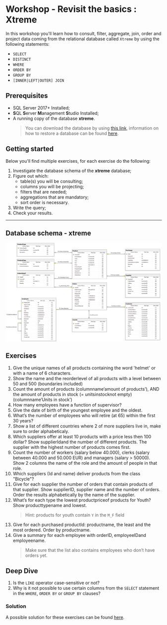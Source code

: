 # Workshop - Revisit the basics : Xtreme
In this workshop you'll learn how to consult, filter, aggregate, join, order and project data coming from the relational database called `Xtreme` by using the following statements:
- `SELECT`
- `DISTINCT`
- `WHERE`
- `ORDER BY`
- `GROUP BY`
- `[INNER|LEFT|OUTER] JOIN`

## Prerequisites
- SQL Server 2017+ Installed;
- **S**QL **S**erver **M**anagement **S**tudio Installed;
- A running copy of the database **xtreme**.
    > You can download the database by using [this link](https://github.com/HOGENT-Databases/DB2-Workshops/raw/master/databases/xtreme.bak), information on how to restore a database can be found [here](https://docs.microsoft.com/en-us/sql/relational-databases/backup-restore/restore-a-database-backup-using-ssms?view=sql-server-ver15).

## Getting started
Below you'll find multiple exercises, for each exercise do the following:
1. Investigate the database schema of the **xtreme** database;
2. Figure out which:
    - table(s) you will be consulting;
    - columns you will be projecting;
    - filters that are needed;
    - aggregations that are mandatory;
    - sort order is necessary.
3. Write the query;
4. Check your results.

---

## Database schema - xtreme
![img](/workshops/shared/images/diagrams/diagram-xtreme.png)

## Exercises
1. Give the unique names of all products containing the word 'helmet' or with a name of 6 characters.
2. Show the name and the reorderlevel of all products with a level between 50 and 500 (boundaries included)
3. Count the amount of products (columnname‘amount of products’), AND the amount of products in stock (= unitsinstocknot empty) (columnname‘Units in stock’)
4. How many employees have a function of supervisor?
5. Give the date of birth of the youngest employee and the oldest.
6. What’s the number of employees who will retire (at 65) within the first 30 years?
7. Show a list of different countries where 2 of more suppliers live in, make sure to order alphabeticaly. 
8. Which suppliers offer at least 10 products with a price less then 100 dollar? Show supplierIdand the number of different products. The supplier with the highest number of products comes first.
9. Count the number of workers (salary below 40.000), clerks (salary between 40.000 and 50.000 EUR) and managers (salary > 50000). Show 2 columns the name of the role and the amount of people in that role. 
10. Which suppliers (Id and name) deliver products from the class "Bicycle"?
11. Give for each supplier the number of orders that contain products of that supplier. Show supplierID, supplier name and the number of orders. Order the results alphabetically by the name of the supplier.
12. What’s for each type the lowest productpriceof products for Youth? Show producttypename and lowest. 
    > Hint: products for youth contain `Y` in the `M_F` field
13. Give for each purchased productId: productname, the least and the most ordered. Order by productname.
14. Give a summary for each employee with orderID, employeeIDand employeename. 
    > Make sure that the list also contains employees who don’t have orders yet. 

## Deep Dive
1. Is the `LIKE` operator case-sensitive or not?
2. Why is it not possible to use certain columns from the `SELECT` statement in the `WHERE`, `ORDER BY` or `GROUP BY` clauses?

### Solution
A possible solution for these exercises can be found [here](solutions/basic-xtreme.md).
